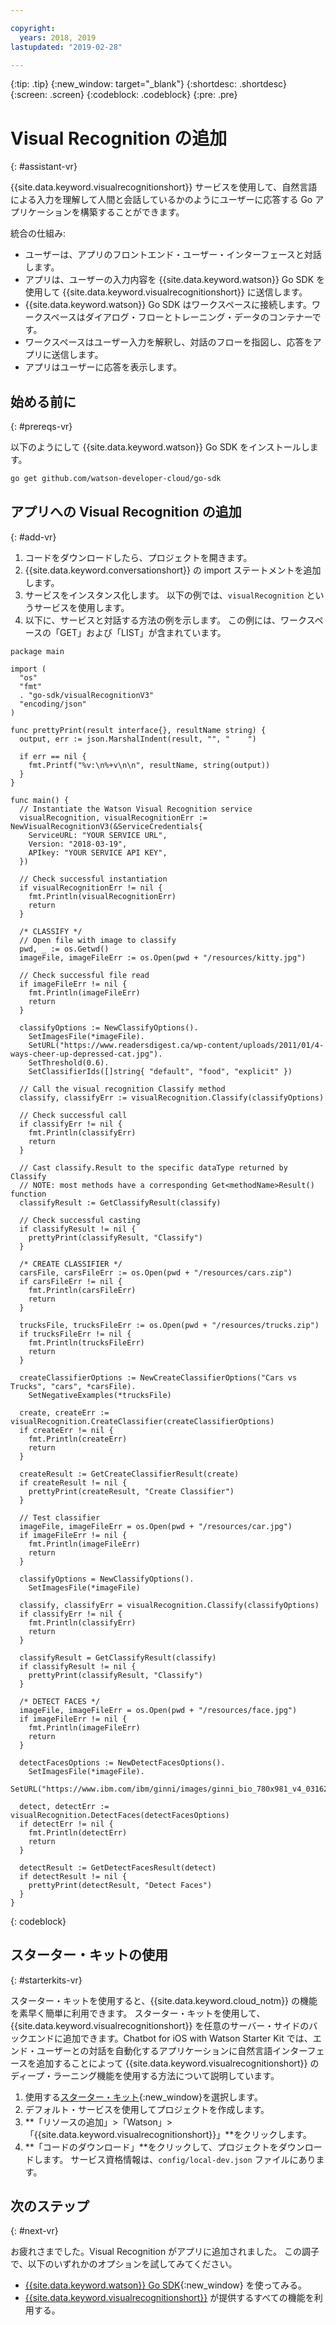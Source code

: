 ```yaml
---

copyright:
  years: 2018, 2019
lastupdated: "2019-02-28"

---
```


{:tip: .tip}
{:new_window: target="_blank"}
{:shortdesc: .shortdesc}
{:screen: .screen}
{:codeblock: .codeblock}
{:pre: .pre}

# Visual Recognition の追加
{: #assistant-vr}

{{site.data.keyword.visualrecognitionshort}} サービスを使用して、自然言語による入力を理解して人間と会話しているかのようにユーザーに応答する Go アプリケーションを構築することができます。

統合の仕組み:

* ユーザーは、アプリのフロントエンド・ユーザー・インターフェースと対話します。
* アプリは、ユーザーの入力内容を {{site.data.keyword.watson}} Go SDK を使用して {{site.data.keyword.visualrecognitionshort}} に送信します。
* {{site.data.keyword.watson}} Go SDK はワークスペースに接続します。ワークスペースはダイアログ・フローとトレーニング・データのコンテナーです。
* ワークスペースはユーザー入力を解釈し、対話のフローを指図し、応答をアプリに送信します。
* アプリはユーザーに応答を表示します。

## 始める前に
{: #prereqs-vr}

以下のようにして {{site.data.keyword.watson}} Go SDK をインストールします。
```bash
go get github.com/watson-developer-cloud/go-sdk
```
## アプリへの Visual Recognition の追加
{: #add-vr}

1. コードをダウンロードしたら、プロジェクトを開きます。 
2. {{site.data.keyword.conversationshort}} の import ステートメントを追加します。
3. サービスをインスタンス化します。 以下の例では、`visualRecognition` というサービスを使用します。
4. 以下に、サービスと対話する方法の例を示します。 この例には、ワークスペースの「GET」および「LIST」が含まれています。 

```golang
package main

import (
  "os"
  "fmt"
  . "go-sdk/visualRecognitionV3"
  "encoding/json"
)

func prettyPrint(result interface{}, resultName string) {
  output, err := json.MarshalIndent(result, "", "    ")

  if err == nil {
    fmt.Printf("%v:\n%+v\n\n", resultName, string(output))
  }
}

func main() {
  // Instantiate the Watson Visual Recognition service
  visualRecognition, visualRecognitionErr := NewVisualRecognitionV3(&ServiceCredentials{
    ServiceURL: "YOUR SERVICE URL",
    Version: "2018-03-19",
    APIkey: "YOUR SERVICE API KEY",
  })

  // Check successful instantiation
  if visualRecognitionErr != nil {
    fmt.Println(visualRecognitionErr)
    return
  }

  /* CLASSIFY */
  // Open file with image to classify
  pwd, _ := os.Getwd()
  imageFile, imageFileErr := os.Open(pwd + "/resources/kitty.jpg")

  // Check successful file read
  if imageFileErr != nil {
    fmt.Println(imageFileErr)
    return
  }

  classifyOptions := NewClassifyOptions().
    SetImagesFile(*imageFile).
    SetURL("https://www.readersdigest.ca/wp-content/uploads/2011/01/4-ways-cheer-up-depressed-cat.jpg").
    SetThreshold(0.6).
    SetClassifierIds([]string{ "default", "food", "explicit" })

  // Call the visual recognition Classify method
  classify, classifyErr := visualRecognition.Classify(classifyOptions)

  // Check successful call
  if classifyErr != nil {
    fmt.Println(classifyErr)
    return
  }

  // Cast classify.Result to the specific dataType returned by Classify
  // NOTE: most methods have a corresponding Get<methodName>Result() function
  classifyResult := GetClassifyResult(classify)

  // Check successful casting
  if classifyResult != nil {
    prettyPrint(classifyResult, "Classify")
  }

  /* CREATE CLASSIFIER */
  carsFile, carsFileErr := os.Open(pwd + "/resources/cars.zip")
  if carsFileErr != nil {
    fmt.Println(carsFileErr)
    return
  }

  trucksFile, trucksFileErr := os.Open(pwd + "/resources/trucks.zip")
  if trucksFileErr != nil {
    fmt.Println(trucksFileErr)
    return
  }

  createClassifierOptions := NewCreateClassifierOptions("Cars vs Trucks", "cars", *carsFile).
    SetNegativeExamples(*trucksFile)

  create, createErr := visualRecognition.CreateClassifier(createClassifierOptions)
  if createErr != nil {
    fmt.Println(createErr)
    return
  }

  createResult := GetCreateClassifierResult(create)
  if createResult != nil {
    prettyPrint(createResult, "Create Classifier")
  }

  // Test classifier
  imageFile, imageFileErr = os.Open(pwd + "/resources/car.jpg")
  if imageFileErr != nil {
    fmt.Println(imageFileErr)
    return
  }

  classifyOptions = NewClassifyOptions().
    SetImagesFile(*imageFile)

  classify, classifyErr = visualRecognition.Classify(classifyOptions)
  if classifyErr != nil {
    fmt.Println(classifyErr)
    return
  }

  classifyResult = GetClassifyResult(classify)
  if classifyResult != nil {
    prettyPrint(classifyResult, "Classify")
  }

  /* DETECT FACES */
  imageFile, imageFileErr = os.Open(pwd + "/resources/face.jpg")
  if imageFileErr != nil {
    fmt.Println(imageFileErr)
    return
  }

  detectFacesOptions := NewDetectFacesOptions().
    SetImagesFile(*imageFile).
    SetURL("https://www.ibm.com/ibm/ginni/images/ginni_bio_780x981_v4_03162016.jpg")

  detect, detectErr := visualRecognition.DetectFaces(detectFacesOptions)
  if detectErr != nil {
    fmt.Println(detectErr)
    return
  }

  detectResult := GetDetectFacesResult(detect)
  if detectResult != nil {
    prettyPrint(detectResult, "Detect Faces")
  }
}
```
{: codeblock}

## スターター・キットの使用
{: #starterkits-vr}

スターター・キットを使用すると、{{site.data.keyword.cloud_notm}} の機能を素早く簡単に利用できます。 スターター・キットを使用して、{{site.data.keyword.visualrecognitionshort}} を任意のサーバー・サイドのバックエンドに追加できます。Chatbot for iOS with Watson Starter Kit では、エンド・ユーザーとの対話を自動化するアプリケーションに自然言語インターフェースを追加することによって {{site.data.keyword.visualrecognitionshort}} のディープ・ラーニング機能を使用する方法について説明しています。

1. 使用する[スターター・キット](https://cloud.ibm.com/developer/appledevelopment/starter-kits){:new_window}を選択します。
2. デフォルト・サービスを使用してプロジェクトを作成します。
3. **「リソースの追加」>「Watson」>「{{site.data.keyword.visualrecognitionshort}}」**をクリックします。
4. **「コードのダウンロード」**をクリックして、プロジェクトをダウンロードします。 サービス資格情報は、`config/local-dev.json` ファイルにあります。

## 次のステップ
{: #next-vr}

お疲れさまでした。Visual Recognition がアプリに追加されました。 この調子で、以下のいずれかのオプションを試してみてください。
* [{{site.data.keyword.watson}} Go SDK](https://github.com/watson-developer-cloud/go-sdk){:new_window} を使ってみる。
* [{{site.data.keyword.visualrecognitionshort}}](/docs/services/vr/index.html) が提供するすべての機能を利用する。
